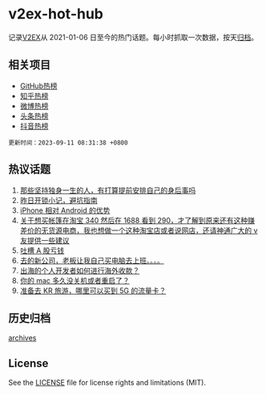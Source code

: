 # v2ex-hot-hub

 记录[V2EX](https://www.v2ex.com/)从 2021-01-06 日至今的热门话题。每小时抓取一次数据，按天[归档](archives)。
 
 ## 相关项目

- [GitHub热榜](https://github.com/lonnyzhang423/github-hot-hub)
- [知乎热榜](https://github.com/lonnyzhang423/zhihu-hot-hub)
- [微博热榜](https://github.com/lonnyzhang423/weibo-hot-hub)
- [头条热榜](https://github.com/lonnyzhang423/toutiao-hot-hub)
- [抖音热榜](https://github.com/lonnyzhang423/douyin-hot-hub)


 `更新时间：2023-09-11 08:31:38 +0800`

## 热议话题

1. [那些坚持独身一生的人，有打算提前安排自己的身后事吗](https://www.v2ex.com/t/972457)
1. [昨日开锁小记，避坑指南](https://www.v2ex.com/t/972395)
1. [iPhone 相对 Android 的优势](https://www.v2ex.com/t/972498)
1. [关于想买帐篷在淘宝 340 然后在 1688 看到 290，才了解到原来还有这种赚差价的无货源电商，我也想做一个这种淘宝店或者说网店，还请神通广大的 v 友提供一些建议](https://www.v2ex.com/t/972398)
1. [吐槽 A 股亏钱](https://www.v2ex.com/t/972509)
1. [去的新公司，老板让我自己买电脑去上班。。。。](https://www.v2ex.com/t/972486)
1. [出海的个人开发者如何进行海外收款？](https://www.v2ex.com/t/972389)
1. [你的 mac 多久没关机或者重启了？](https://www.v2ex.com/t/972515)
1. [准备去 KR 旅游，哪里可以买到 5G 的流量卡？](https://www.v2ex.com/t/972470)

## 历史归档

[archives](archives)

## License

See the [LICENSE](LICENSE) file for license rights and limitations (MIT).
